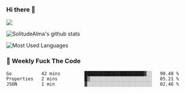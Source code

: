 ### Hi there 👋

<p>
  <a href="https://count.getloli.com/"><img src="https://count.getloli.com/get/@:solitudealma"></a>
</p>

![SolitudeAlma's github stats](https://github-readme-stats.vercel.app/api?username=solitudealma&show_icons=true&theme=radical)

![Most Used Languages](https://github-readme-stats.vercel.app/api/top-langs/?username=solitudealma&layout=compact&hide_border=true&theme=dark)
<!-- ![visitors](https://visitor-badge.glitch.me/badge?page_id=solitudealma.solitudealma.id) -->


### :dart: Weekly Fuck The Code

<!--START_SECTION:waka-->
```text
Go           42 mins         ██████████████████████▓░░   90.48 % 
Properties   2 mins          █▒░░░░░░░░░░░░░░░░░░░░░░░   05.21 % 
JSON         1 min           ▓░░░░░░░░░░░░░░░░░░░░░░░░   02.46 % 
```
<!--END_SECTION:waka-->
